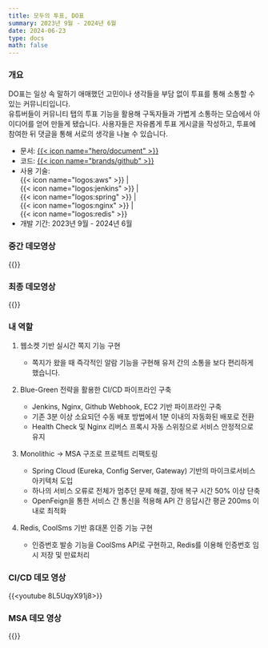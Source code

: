 ```yaml
---
title: 모두의 투표, DO표
summary: 2023년 9월 - 2024년 6월
date: 2024-06-23
type: docs
math: false
---
```


### 개요

DO표는 일상 속 말하기 애매했던 고민이나 생각들을 부담 없이 투표를 통해 소통할 수 있는 커뮤니티입니다.  
유튜버들이 커뮤니티 탭의 투표 기능을 활용해 구독자들과 가볍게 소통하는 모습에서 아이디어를 얻어 만들게 됐습니다.
사용자들은 자유롭게 투표 게시글을 작성하고, 투표에 참여한 뒤 댓글을 통해 서로의 생각을 나눌 수 있습니다.

- 문서: [{{< icon name="hero/document" >}}](구해줘!룸메.pdf)
- 코드: [{{< icon name="brands/github" >}}](https://github.com/l0o0lv/DoVote-MSA) 
- 사용 기술:  
  {{< icon name="logos:aws" >}} |  
  {{< icon name="logos:jenkins" >}} |  
  {{< icon name="logos:spring" >}} |  
  {{< icon name="logos:nginx" >}} |  
  {{< icon name="logos:redis" >}}
- 개발 기간: 2023년 9월 - 2024년 6월

### 중간 데모영상
{{<youtube lsNVNiEflqA>}}

### 최종 데모영상
{{<youtube zsOx-2iT_Bk>}}

### 내 역할
1. 웹소켓 기반 실시간 쪽지 기능 구현
    - 쪽지가 왔을 때 즉각적인 알람 기능을 구현해 유저 간의 소통을 보다 편리하게 했습니다.

2. Blue-Green 전략을 활용한 CI/CD 파이프라인 구축
    - Jenkins, Nginx, Github Webhook, EC2 기반 파이프라인 구축
    - 기존 3분 이상 소요되던 수동 배포 방법에서 1분 이내의 자동화된 배포로 전환
    - Health Check 및 Nginx 리버스 프록시 자동 스위칭으로 서비스 안정적으로 유지

3. Monolithic -> MSA 구조로 프로젝트 리팩토링
    - Spring Cloud (Eureka, Config Server, Gateway) 기반의 마이크로서비스 아키텍처 도입
    - 하나의 서비스 오류로 전체가 멈추던 문제 해결, 장애 복구 시간 50% 이상 단축
    - OpenFeign을 통한 서비스 간 통신을 적용해 API 간 응답시간 평균 200ms 이내로 최적화
    
4. Redis, CoolSms 기반 휴대폰 인증 기능 구현
    - 인증번호 발송 기능을 CoolSms API로 구현하고, Redis를 이용해 인증번호 임시 저장 및 만료처리

### CI/CD 데모 영상
{{<youtube 8L5UqyX91j8>}}

### MSA 데모 영상
{{<youtube BJ7SxMe-k8c>}}

<!-- ### 개발 동기

### <u>내가 기여한 점</u>

1. MVVM 디자인 패턴 적용
    - Data Binding을 통해 UI와 사용자 입력을 분리함으로써 DB 데이터 변경과 디자인 요소를 각각 관리하도록 했습니다.
2. 기능 구현
    ![screen reader text](회원가입.png)
    - 이메일 인증: 랜덤 생성해 발송한 코드와 사용자 입력이 일치하는지 확인함으로써 회원가입 시 교내 학생임을 보장했습니다.
    ![screen reader text](프로필.png)
    - 프로필: 임시 객체에 DB 정보를 파싱한 후, 사용자가 값을 수정했을 때 DB 정보를 갱신하도록 했습니다.
    ![screen reader text](검색.png)
    - 검색: 사용자 입력으로 DB에서 탐색한 데이터를 ListView로 표시하도록 했습니다.
    ![screen reader text](채팅.png)
    - 채팅: 전송 버튼을 클릭했거나 서버에서 상대가 전송한 메시지를 확인했을 때 채팅 메시지 ListView를 갱신하도록 했습니다.

### 한계

1. 비동기 통신의 부재
    - 소켓 기반의 실시간 채팅만 구현했다는 점이 아쉬움으로 남습니다.
2. UI
    - 사용자 친화적인 인터페이스를 제공하지 못했습니다.
